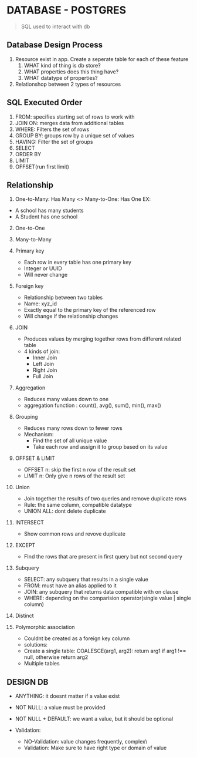 # DATABASE - POSTGRES

> SQL used to interact with db

## Database Design Process

1. Resource exist in app. Create a seperate table for each of these feature
   1. WHAT kind of thing is db store?
   2. WHAT properties does this thing have?
   3. WHAT datatype of properties?
2. Relationshop between 2 types of resources

## SQL Executed Order

1. FROM: specifies starting set of rows to work with
2. JOIN ON: merges data from additional tables
3. WHERE: Filters the set of rows
4. GROUP BY: groups row by a unique set of values
5. HAVING: Filter the set of groups
6. SELECT
7. ORDER BY
8. LIMIT
9. OFFSET(run first limit)

## Relationship

1. One-to-Many: Has Many <> Many-to-One: Has One
   EX:

- A school has many students
- A Student has one school

2. One-to-One
3. Many-to-Many

4. Primary key

   - Each row in every table has one primary key
   - Integer or UUID
   - Will never change

5. Foreign key

   - Relationship between two tables
   - Name: xyz_id
   - Exactly equal to the primary key of the referenced row
   - Will change if the relationship changes

6. JOIN
   - Produces values by merging together rows from different related table
   - 4 kinds of join:
     - Inner Join
     - Left Join
     - Right Join
     - Full Join
7. Aggregation

   - Reduces many values down to one
   - aggregation function : count(), avg(), sum(), min(), max()

8. Grouping

   - Reduces many rows down to fewer rows
   - Mechanism:
     - Find the set of all unique value
     - Take each row and assign it to group based on its value

9. OFFSET & LIMIT

   - OFFSET n: skip the first n row of the result set
   - LIMIT n: Only give n rows of the result set

10. Union

    - Join together the results of two queries and remove duplicate rows
    - Rule: the same column, compatible datatype
    - UNION ALL: dont delete duplicate

11. INTERSECT

    - Show common rows and revove duplicate

12. EXCEPT

    - FInd the rows that are present in first query but not second query

13. Subquery

    - SELECT: any subquery that results in a single value
    - FROM: must have an alias applied to it

    * JOIN: any subquery that returns data compatible with on clause
    * WHERE: depending on the comparision operator(single value | single column)

14. Distinct

15. Polymorphic association

    - Couldnt be created as a foreign key column
    - solutions:
    - Create a single table: COALESCE(arg1, arg2): return arg1 if arg1 !== null, otherwise return arg2
    - Multiple tables

## DESIGN DB

- ANYTHING: it doesnt matter if a value exist

- NOT NULL: a value must be provided
- NOT NULL + DEFAULT: we want a value, but it should be optional

* Validation:

  - NO-Validation: value changes frequently, complex\
  - Validation: Make sure to have right type or domain of value
